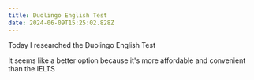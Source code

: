 ```yaml
---
title: Duolingo English Test
date: 2024-06-09T15:25:02.828Z
---
```


Today I researched the Duolingo English Test

It seems like a better option because it's more affordable and convenient than the IELTS
